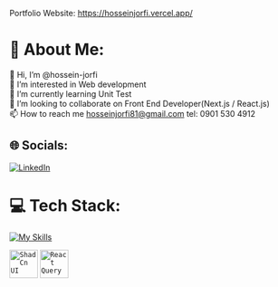 Portfolio Website:
https://hosseinjorfi.vercel.app/

# 💫 About Me:
👋 Hi, I’m @hossein-jorfi<br>👀 I’m interested in Web development<br>🌱 I’m currently learning Unit Test<br>💞️ I’m looking to collaborate on Front End Developer(Next.js / React.js)<br>📫 How to reach me hosseinjorfi81@gmail.com
 tel: 0901 530 4912


## 🌐 Socials:
[![LinkedIn](https://img.shields.io/badge/LinkedIn-%230077B5.svg?logo=linkedin&logoColor=white)](https://linkedin.com/in/hosseinjorfi) 

# 💻 Tech Stack:
[![My Skills](https://skillicons.dev/icons?i=html,css,js,ts,react,next,tailwind,materialui,bootstrap,redux,graphql,vite,vitest,jest,git,github)](https://skillicons.dev)
<div >
	<code><img width="50" src="https://raw.githubusercontent.com/marwin1991/profile-technology-icons/refs/heads/main/icons/shadcn_ui.png" alt="ShadCn UI" title="ShadCn UI"/></code>
	<code><img width="50" src="https://raw.githubusercontent.com/marwin1991/profile-technology-icons/refs/heads/main/icons/react_query.png" alt="React Query" title="React Query"/></code>
</div>

